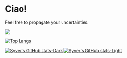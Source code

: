 # Ciao!

Feel free to propagate your uncertainties.

![](assets/vorticity.gif)

[![Top Langs](https://github-readme-stats.vercel.app/api/top-langs/?username=agdestein)](https://github.com/agdestein)

[![Syver's GitHub stats-Dark](https://github-readme-stats.vercel.app/api?username=agdestein&show_icons=true&theme=dark#gh-dark-mode-only)](https://github.com/anuraghazra/github-readme-stats#gh-dark-mode-only)
[![Syver's GitHub stats-Light](https://github-readme-stats.vercel.app/api?username=agdestein&show_icons=true&theme=default#gh-light-mode-only)](https://github.com/anuraghazra/github-readme-stats#gh-light-mode-only)
